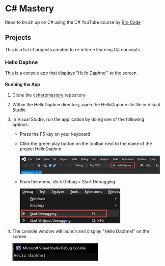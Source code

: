 # C# Mastery

Repo to brush up on C# using the C# YouTube course by [Bro Code](https://www.youtube.com/watch?v=wxznTygnRfQ)

## Projects

This is a list of projects created to re-inforce learning C# concepts.

### Hello Daphne

This is a console app that displays "Hello Daphne!" to the screen.

#### Running the App

1. Clone the [csharpmastery](https://github.com/thisislink/csharpmastery.git) repository
2. Within the HelloDaphne directory, open the HelloDaphne.sln file in Visual Studio.
3. In Visual Studio, run the application by doing one of the following options:

   - Press the F5 key on your keyboard
   - Click the green play button on the toolbar next to the name of the project HelloDaphne

     ![image](https://github.com/thisislink/csharpmastery/blob/main/Assets/HelloDaphneReadmeAssets/play-button.png?raw=true)

   - From the menu, click Debug > Start Debugging

     ![image](https://github.com/thisislink/csharpmastery/blob/main/Assets/HelloDaphneReadmeAssets/start-debugging.png?raw=true)

4. The console window will launch and display "Hello Daphne!" on the screen.

   ![image](https://github.com/thisislink/csharpmastery/blob/main/Assets/HelloDaphneReadmeAssets/console-window.png?raw=true)

###
